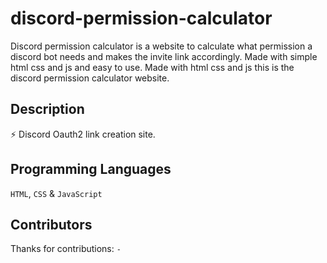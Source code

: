 # discord-permission-calculator
Discord permission calculator is a website to calculate what permission a discord bot needs and makes the invite link accordingly. Made with simple html css and js and easy to use. 
Made with html css and js this is the discord permission calculator website. 

## Description
⚡ Discord Oauth2 link creation site.

## Programming Languages
`HTML`, `CSS` & `JavaScript`

## Contributors
Thanks for contributions: `-`

